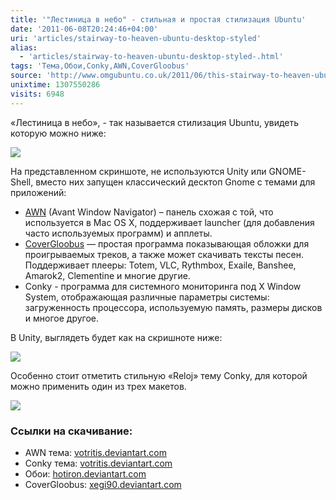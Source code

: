 ```yaml
---
title: '"Лестиница в небо" - стильная и простая стилизация Ubuntu'
date: '2011-06-08T20:24:46+04:00'
uri: 'articles/stairway-to-heaven-ubuntu-desktop-styled'
alias: 
  - 'articles/stairway-to-heaven-ubuntu-desktop-styled-.html'
tags: 'Тема,Обои,Conky,AWN,CoverGloobus'
source: 'http://www.omgubuntu.co.uk/2011/06/this-stairway-to-heaven-ubuntu-desktop-is-gorgeous-and-simple-to-achieve/'
unixtime: 1307550286
visits: 6948
---
```

«Лестиница в небо», - так называется стилизация Ubuntu, увидеть которую можно ниже:

[![](img/2011/06/08/20-00/style-2-5811801503-o.jpg)](img/2011/06/08/20-00/style-2-5811801503-o.jpg)

На представленном скриншоте, не используются Unity или GNOME-Shell, вместо них запущен классический десктоп Gnome с темами для приложений:

*   [AWN](https://launchpad.net/awn/) (Avant Window Navigator) – панель схожая с той, что используется в Mac OS X, поддерживает launcher (для добавления часто используемых программ) и апплеты.
*   [CoverGloobus](https://launchpad.net/covergloobus) — простая программа показывающая обложки для проигрываемых треков, а также может скачивать тексты песен. Поддерживает плееры: Totem, VLC, Rythmbox, Exaile, Banshee, Amarok2, Clementine и многие другие.
*   Conky - программа для системного мониторинга под X Window System, отображающая различные параметры системы: загруженность процессора, используемую память, размеры дисков и многое другое.

В Unity, выглядеть будет как на скришноте ниже:

[![](img/2011/06/08/20-00/style-1-5812367602-o.jpg)](img/2011/06/08/20-00/style-1-5812367602-o.jpg)

Особенно стоит отметить стильную «Reloj» тему Conky, для которой можно применить один из трех макетов.

[![](img/2011/06/08/20-00/style-0-5812367744-o.jpg)](img/2011/06/08/20-00/style-0-5812367744-o.jpg)

### Ссылки на скачивание:

*   AWN тема: [votritis.deviantart.com](http://votritis.deviantart.com/art/Floaty-Panel-AWN-theme-198569673)
*   Conky тема: [votritis.deviantart.com](http://votritis.deviantart.com/art/Reloj-Conky-208415121)
*   Обои: [hotiron.deviantart.com](http://hotiron.deviantart.com/art/tomorrow-144528974)
*   CoverGloobus: [xegi90.deviantart.com](http://xegi90.deviantart.com/art/Square-ONE-for-CoverGloobus-182733446)
